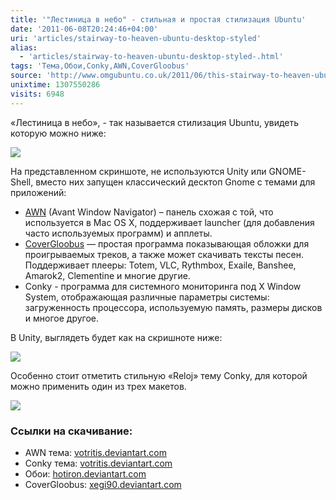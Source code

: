 ```yaml
---
title: '"Лестиница в небо" - стильная и простая стилизация Ubuntu'
date: '2011-06-08T20:24:46+04:00'
uri: 'articles/stairway-to-heaven-ubuntu-desktop-styled'
alias: 
  - 'articles/stairway-to-heaven-ubuntu-desktop-styled-.html'
tags: 'Тема,Обои,Conky,AWN,CoverGloobus'
source: 'http://www.omgubuntu.co.uk/2011/06/this-stairway-to-heaven-ubuntu-desktop-is-gorgeous-and-simple-to-achieve/'
unixtime: 1307550286
visits: 6948
---
```

«Лестиница в небо», - так называется стилизация Ubuntu, увидеть которую можно ниже:

[![](img/2011/06/08/20-00/style-2-5811801503-o.jpg)](img/2011/06/08/20-00/style-2-5811801503-o.jpg)

На представленном скриншоте, не используются Unity или GNOME-Shell, вместо них запущен классический десктоп Gnome с темами для приложений:

*   [AWN](https://launchpad.net/awn/) (Avant Window Navigator) – панель схожая с той, что используется в Mac OS X, поддерживает launcher (для добавления часто используемых программ) и апплеты.
*   [CoverGloobus](https://launchpad.net/covergloobus) — простая программа показывающая обложки для проигрываемых треков, а также может скачивать тексты песен. Поддерживает плееры: Totem, VLC, Rythmbox, Exaile, Banshee, Amarok2, Clementine и многие другие.
*   Conky - программа для системного мониторинга под X Window System, отображающая различные параметры системы: загруженность процессора, используемую память, размеры дисков и многое другое.

В Unity, выглядеть будет как на скришноте ниже:

[![](img/2011/06/08/20-00/style-1-5812367602-o.jpg)](img/2011/06/08/20-00/style-1-5812367602-o.jpg)

Особенно стоит отметить стильную «Reloj» тему Conky, для которой можно применить один из трех макетов.

[![](img/2011/06/08/20-00/style-0-5812367744-o.jpg)](img/2011/06/08/20-00/style-0-5812367744-o.jpg)

### Ссылки на скачивание:

*   AWN тема: [votritis.deviantart.com](http://votritis.deviantart.com/art/Floaty-Panel-AWN-theme-198569673)
*   Conky тема: [votritis.deviantart.com](http://votritis.deviantart.com/art/Reloj-Conky-208415121)
*   Обои: [hotiron.deviantart.com](http://hotiron.deviantart.com/art/tomorrow-144528974)
*   CoverGloobus: [xegi90.deviantart.com](http://xegi90.deviantart.com/art/Square-ONE-for-CoverGloobus-182733446)
